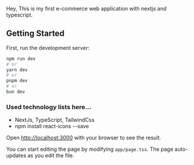 Hey, This is my first e-commerce web application with nextjs and typescript.

## Getting Started

First, run the development server:

```bash
npm run dev
# or
yarn dev
# or
pnpm dev
# or
bun dev
```
### Used technology lists here...
* NextJs, TypeScript, TailwindCss
* npm install react-icons --save

Open [http://localhost:3000](http://localhost:3000) with your browser to see the result.

You can start editing the page by modifying `app/page.tsx`. The page auto-updates as you edit the file.